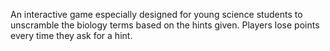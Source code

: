 An interactive game especially designed for young science students to unscramble the biology terms based on the hints given. Players lose points every time they ask for a hint.
